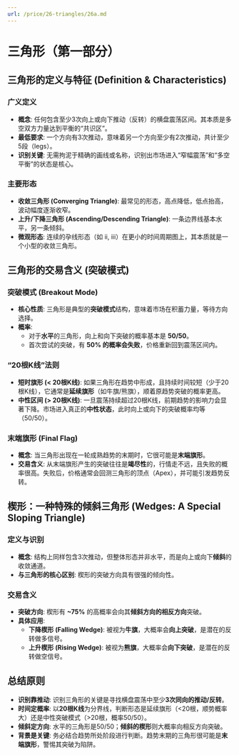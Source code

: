```yaml
---
url: /price/26-triangles/26a.md
---
```

# 三角形（第一部分）

## 三角形的定义与特征 (Definition & Characteristics)

### 广义定义

* **概念**: 任何包含至少3次向上或向下推动（反转）的横盘震荡区间。其本质是多空双方力量达到平衡的“共识区”。
* **最低要求**: 一个方向有3次推动，意味着另一个方向至少有2次推动，共计至少5段（legs）。
* **识别关键**: 无需拘泥于精确的画线或名称，识别出市场进入“窄幅震荡”和“多空平衡”的状态是核心。

### 主要形态

* **收敛三角形 (Converging Triangle)**: 最常见的形态，高点降低，低点抬高，波动幅度逐渐收窄。
* **上升/下降三角形 (Ascending/Descending Triangle)**: 一条边界线基本水平，另一条倾斜。
* **微观形态**: 连续的孕线形态（如 ii, iii）在更小的时间周期图上，其本质就是一个小型的收敛三角形。

## 三角形的交易含义 (突破模式)

### 突破模式 (Breakout Mode)

* **核心性质**: 三角形是典型的**突破模式**结构，意味着市场在积蓄力量，等待方向选择。
* **概率**:
  * 对于**水平**的三角形，向上和向下突破的概率基本是 **50/50**。
  * 首次尝试的突破，有 **50% 的概率会失败**，价格重新回到震荡区间内。

### “20根K线”法则

* **短时旗形 (< 20根K线)**: 如果三角形在趋势中形成，且持续时间较短（少于20根K线），它通常是**延续旗形**（如牛旗/熊旗），顺着原趋势突破的概率更高。
* **中性区间 (> 20根K线)**: 一旦震荡持续超过20根K线，前期趋势的影响力会显著下降。市场进入真正的**中性状态**，此时向上或向下的突破概率均等（50/50）。

### 末端旗形 (Final Flag)

* **概念**: 当三角形出现在一轮成熟趋势的末期时，它很可能是**末端旗形**。
* **交易含义**: 从末端旗形产生的突破往往是**竭尽性**的，行情走不远，且失败的概率很高。失败后，价格通常会回测三角形的顶点（Apex），并可能引发趋势反转。

## 楔形：一种特殊的倾斜三角形 (Wedges: A Special Sloping Triangle)

### 定义与识别

* **概念**: 结构上同样包含3次推动，但整体形态并非水平，而是向上或向下**倾斜**的收敛通道。
* **与三角形的核心区别**: 楔形的突破方向具有很强的倾向性。

### 交易含义

* **突破方向**: 楔形有 **~75%** 的高概率会向其**倾斜方向的相反方向**突破。
* **具体应用**:
  * **下降楔形 (Falling Wedge)**: 被视为**牛旗**，大概率会**向上突破**，是潜在的反转做多信号。
  * **上升楔形 (Rising Wedge)**: 被视为**熊旗**，大概率会**向下突破**，是潜在的反转做空信号。

## 总结原则

* **识别靠推动**: 识别三角形的关键是寻找横盘震荡中至少**3次同向的推动/反转**。
* **时间定概率**: 以**20根K线**为分界线，判断形态是延续旗形（<20根，顺势概率大）还是中性突破模式（>20根，概率50/50）。
* **倾斜定方向**: 水平的三角形是50/50；**倾斜的楔形**则大概率向相反方向突破。
* **背景是关键**: 务必结合趋势所处阶段进行判断。趋势末期的三角形很可能是**末端旗形**，警惕其突破为陷阱。
